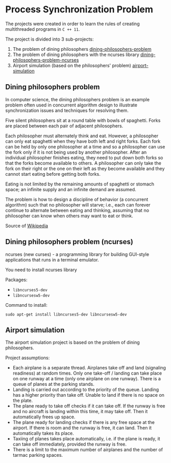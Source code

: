 # Process Synchronization Problem

The projects were created in order to learn the rules of creating multithreaded programs in ``C ++ 11``.

The project is divided into 3 sub-projects:
1. The problem of dining philosophers [dining-philosophers-problem](https://github.com/Weg-Ada/process-synchronization-problem/tree/master/dining-philosophers-problem)
2. The problem of dining philosophers with the ncurses library [dining-philosophers-problem-ncurses](https://github.com/Weg-Ada/process-synchronization-problem/tree/master/dining-philosophers-problem-ncurses)
3. Airport simulation (based on the philosophers' problem) [airport-simulation](https://github.com/Weg-Ada/process-synchronization-problem/tree/master/airport-simulation)

## Dining philosophers problem

In computer science, the dining philosophers problem is an example problem often used in concurrent algorithm design to illustrate synchronization issues and techniques for resolving them.

Five silent philosophers sit at a round table with bowls of spaghetti. Forks are placed between each pair of adjacent philosophers.

Each philosopher must alternately think and eat. However, a philosopher can only eat spaghetti when they have both left and right forks. Each fork can be held by only one philosopher at a time and so a philosopher can use the fork only if it is not being used by another philosopher. After an individual philosopher finishes eating, they need to put down both forks so that the forks become available to others. A philosopher can only take the fork on their right or the one on their left as they become available and they cannot start eating before getting both forks.

Eating is not limited by the remaining amounts of spaghetti or stomach space; an infinite supply and an infinite demand are assumed.

The problem is how to design a discipline of behavior (a concurrent algorithm) such that no philosopher will starve; i.e., each can forever continue to alternate between eating and thinking, assuming that no philosopher can know when others may want to eat or think.

Source of [Wikipedia](https://en.wikipedia.org/wiki/Dining_philosophers_problem)

## Dining philosophers problem (ncurses)

ncurses (new curses) - a programming library for building GUI-style applications that runs in a terminal emulator.

You need to install ncurses library

Packages:
* ``libncurses5-dev``
* ``libncursesw5-dev``

Command to install:

```
sudo apt-get install libncurses5-dev libncursesw5-dev
```

## Airport simulation

The airport simulation project is based on the problem of dining philosophers.

Project assumptions:

* Each airplane is a separate thread. Airplanes take off and land (signaling readiness) at random times. Only one take-off / landing can take place on one runway at a time (only one airplane on one runway). There is a queue of planes at the parking stands.
* Landing is carried out according to the priority of the queue. Landing has a higher priority than take off. Unable to land if there is no space on the plate.
* The plane ready to take off checks if it can take off. If the runway is free and no aircraft is landing within this time, it may take off. Then it automatically frees up space.
* The plane ready for landing checks if there is any free space at the airport. If there is room and the runway is free, it can land. Then it automatically takes its place.
* Taxiing of planes takes place automatically, i.e. if the plane is ready, it can take off immediately, provided the runway is free.
* There is a limit to the maximum number of airplanes and the number of tarmac parking spaces.
